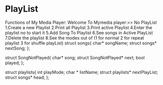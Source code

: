 # PlayList

Functions of My Media Player:
Welcome To Mymedia player:>>
No PlayList
1.Create a new Playlist
2.Print all Playlist
3.Print active Playlist
4.Enter the playlist no to start it
5.Add Song To Playlist
6.See songs in Active PlayList
7.Delete the playlist
8.See the modes out of (1 for normal 2 for repeat playlist 3 for shuffle playList)
struct songs{
	char* songName;
	struct songs* nextSong;
};

struct SongNotPlayed{
	char* song;
	struct SongNotPlayed* next;
	bool played;
};

struct playlists{
	int playMode;
	char * listName;
	struct playlists* nextPlayList;
	struct songs* head;
};
